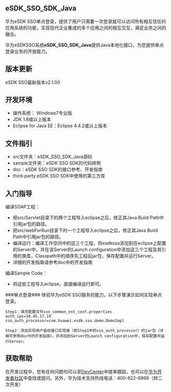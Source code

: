 ## eSDK\_SSO\_SDK\_Java  ##
华为eSDK SSO单点登录，提供了用户只需要一次登录就可以访问所有相互信任的应用系统的功能，实现现代企业集成的多个应用之间的相互交互，满足业务之间的融合。

华为eSDKSSO系统**eSDK\_SSO\_SDK\_Java**提供Java本地化接口，为您提供单点登录业务的开放能力。

## 版本更新 ##
eSDK SSO最新版本v2.1.00

## 开发环境 ##

- 操作系统： Windows7专业版
- JDK 1.8或以上版本
- Eclipse for Java EE：Eclipse 4.4.2或以上版本

## 文件指引 ##

- src文件夹：eSDK\_SSO\_SDK\_Java源码
- sample文件夹：eSDK SSO SDK的代码样例
- doc：eSDK SSO SDK的接口参考、开发指南
- third-party:eSDK SSO SDK中使用的第三方库


## 入门指导 ##
编译SOAP工程：

- 把src/Servlet目录下的两个工程导入eclipse之后，修正其Java Build Path中引用jar包的路径。
- 把src/webForRun目录下的一个工程导入eclipse之后，修正其Java Build Path中引用jar包的路径。
- 编译运行：编译工作空间中的这三个工程，将esdksso添加到在eclipse上配置的Server中，并在该Server的Launch configuration中添加这三个工程及其引用的类库，Classpath中的顺序先工程后jar包，保存配置并运行Server。
- 详细的开发指南请参考doc中的开发指南

编译Sample Code：

- 将这些工程导入eclipse，直接编译运行即可。

###单点登录###
体验华为eSDK SSO服务的能力，以下步骤演示如何实现单点登录。

    Step1：填充配置文件sso_common_ext_conf.properties
    auth_ips=10.45.17.19
    sso_auth_processor=com.huawei.esdk.sso.demo.DemoImpl

    Step2：添加实现用户鉴权接口实现类（即Step1中的sso_auth_processor）的jar包（详细可参照doc中的开发指南），并添加到Server的Launch configuration中，保存配置并运行Server。


## 获取帮助 ##

在开发过程中，您有任何问题均可以至[DevCenter](https://devcenter.huawei.com)中提单跟踪。也可以在[华为开发者社区](http://bbs.csdn.net/forums/hwucdeveloper)中查找或提问。另外，华为技术支持热线电话：400-822-9999（转二次开发）